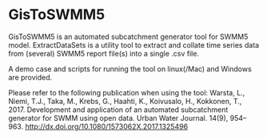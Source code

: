 # GisToSWMM5
GisToSWMM5 is an automated subcatchment generator tool for SWMM5 model.
ExtractDataSets is a utility tool to extract and collate time series data from (several) SWMM5 report file(s) into a single .csv file.

A demo case and scripts for running the tool on linux(/Mac) and Windows are provided. 

Please refer to the following publication when using the tool:
Warsta, L., Niemi, T.J., Taka, M., Krebs, G., Haahti, K., Koivusalo, H., Kokkonen, T., 2017. Development and application of an automated subcatchment generator for SWMM using open data. Urban Water Journal. 14(9), 954–963. http://dx.doi.org/10.1080/1573062X.2017.1325496
